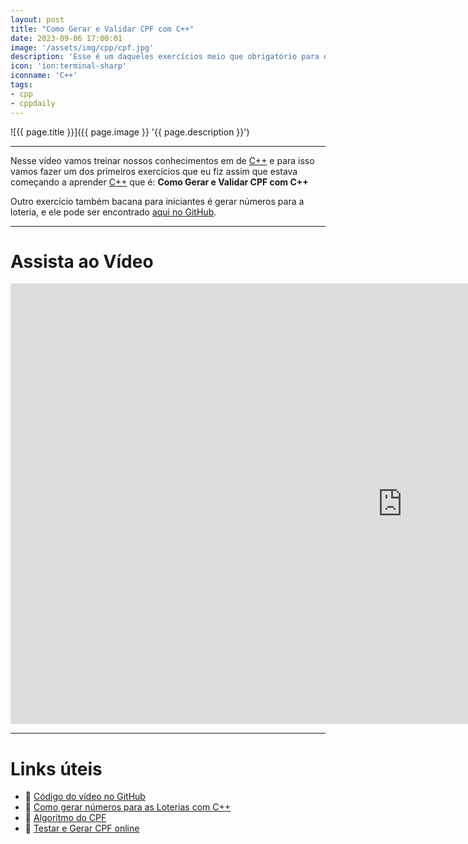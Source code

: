 ```yaml
---
layout: post
title: "Como Gerar e Validar CPF com C++"
date: 2023-09-06 17:00:01
image: '/assets/img/cpp/cpf.jpg'
description: 'Esse é um daqueles exercícios meio que obrigatório para quem está começando na área de desenvolvimento de software!'
icon: 'ion:terminal-sharp'
iconname: 'C++'
tags:
- cpp
- cppdaily
---
```


![{{ page.title }}]({{ page.image }} '{{ page.description }}')

---

Nesse vídeo vamos treinar nossos conhecimentos em de [C++](https://terminalroot.com.br/tags#cpp) e para isso vamos fazer um dos primeiros exercícios que eu fiz assim que estava começando a aprender [C++](https://terminalroot.com.br/cpp) que é: **Como Gerar e Validar CPF com C++**

Outro exercício também bacana para iniciantes é gerar números para a loteria, e ele pode ser encontrado [aqui no GitHub](https://github.com/terroo/lotto).

---

# Assista ao Vídeo

<iframe width="1253" height="705" src="https://www.youtube.com/embed/_WTWl66TrlY" title="YouTube video player" frameborder="0" allow="accelerometer; autoplay; clipboard-write; encrypted-media; gyroscope; picture-in-picture" allowfullscreen></iframe>

---

# Links úteis
+ 🔗 [Código do vídeo no GitHub](https://github.com/terroo/cpf)
+ 🔗 [Como gerar números para as Loterias com C++](https://github.com/terroo/lotto)
+ 🔗 [Algoritmo do CPF](https://www.geradorcpf.com/algoritmo_do_cpf.htm)
+ 🔗 [Testar e Gerar CPF online](https://www.geradordecpf.org/)
